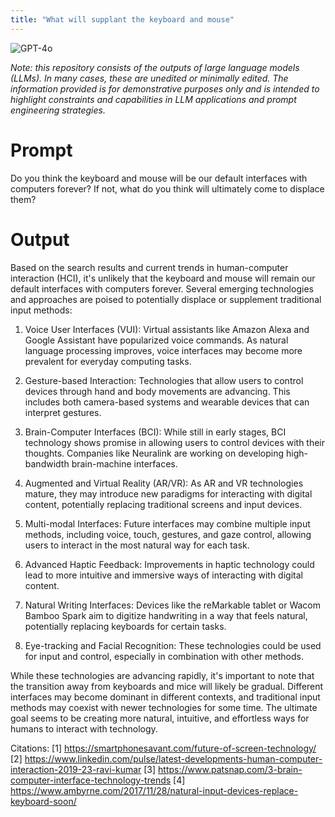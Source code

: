 ```yaml
---
title: "What will supplant the keyboard and mouse"
---
```

![GPT-4o](https://img.shields.io/badge/GPT--4o-3333FF?style=for-the-badge&logo=openai&logoColor=white)



*Note: this repository consists of the outputs of large language models (LLMs). In many cases, these are unedited or minimally edited. The information provided is for demonstrative purposes only and is intended to highlight constraints and capabilities in LLM applications and prompt engineering strategies.*


# Prompt

Do you think the keyboard and mouse will be our default interfaces with computers forever? If not, what do you think will ultimately come to displace them?

# Output


Based on the search results and current trends in human-computer interaction (HCI), it's unlikely that the keyboard and mouse will remain our default interfaces with computers forever. Several emerging technologies and approaches are poised to potentially displace or supplement traditional input methods:

1. Voice User Interfaces (VUI):
Virtual assistants like Amazon Alexa and Google Assistant have popularized voice commands. As natural language processing improves, voice interfaces may become more prevalent for everyday computing tasks.

2. Gesture-based Interaction:
Technologies that allow users to control devices through hand and body movements are advancing. This includes both camera-based systems and wearable devices that can interpret gestures.

3. Brain-Computer Interfaces (BCI):
While still in early stages, BCI technology shows promise in allowing users to control devices with their thoughts. Companies like Neuralink are working on developing high-bandwidth brain-machine interfaces.

4. Augmented and Virtual Reality (AR/VR):
As AR and VR technologies mature, they may introduce new paradigms for interacting with digital content, potentially replacing traditional screens and input devices.

5. Multi-modal Interfaces:
Future interfaces may combine multiple input methods, including voice, touch, gestures, and gaze control, allowing users to interact in the most natural way for each task.

6. Advanced Haptic Feedback:
Improvements in haptic technology could lead to more intuitive and immersive ways of interacting with digital content.

7. Natural Writing Interfaces:
Devices like the reMarkable tablet or Wacom Bamboo Spark aim to digitize handwriting in a way that feels natural, potentially replacing keyboards for certain tasks.

8. Eye-tracking and Facial Recognition:
These technologies could be used for input and control, especially in combination with other methods.

While these technologies are advancing rapidly, it's important to note that the transition away from keyboards and mice will likely be gradual. Different interfaces may become dominant in different contexts, and traditional input methods may coexist with newer technologies for some time. The ultimate goal seems to be creating more natural, intuitive, and effortless ways for humans to interact with technology.

Citations:
[1] https://smartphonesavant.com/future-of-screen-technology/
[2] https://www.linkedin.com/pulse/latest-developments-human-computer-interaction-2019-23-ravi-kumar
[3] https://www.patsnap.com/3-brain-computer-interface-technology-trends
[4] https://www.ambyrne.com/2017/11/28/natural-input-devices-replace-keyboard-soon/